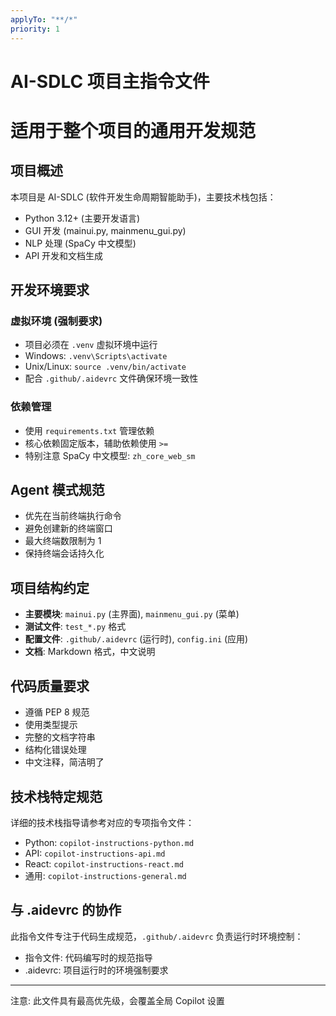 ```yaml
---
applyTo: "**/*"
priority: 1
---
```

# AI-SDLC 项目主指令文件
# 适用于整个项目的通用开发规范

## 项目概述
本项目是 AI-SDLC (软件开发生命周期智能助手)，主要技术栈包括：
- Python 3.12+ (主要开发语言)
- GUI 开发 (mainui.py, mainmenu_gui.py)
- NLP 处理 (SpaCy 中文模型)
- API 开发和文档生成

## 开发环境要求

### 虚拟环境 (强制要求)
- 项目必须在 `.venv` 虚拟环境中运行
- Windows: `.venv\Scripts\activate`
- Unix/Linux: `source .venv/bin/activate`
- 配合 `.github/.aidevrc` 文件确保环境一致性

### 依赖管理
- 使用 `requirements.txt` 管理依赖
- 核心依赖固定版本，辅助依赖使用 `>=`
- 特别注意 SpaCy 中文模型: `zh_core_web_sm`

## Agent 模式规范
- 优先在当前终端执行命令
- 避免创建新的终端窗口  
- 最大终端数限制为 1
- 保持终端会话持久化

## 项目结构约定
- **主要模块**: `mainui.py` (主界面), `mainmenu_gui.py` (菜单)
- **测试文件**: `test_*.py` 格式
- **配置文件**: `.github/.aidevrc` (运行时), `config.ini` (应用)
- **文档**: Markdown 格式，中文说明

## 代码质量要求
- 遵循 PEP 8 规范
- 使用类型提示
- 完整的文档字符串
- 结构化错误处理
- 中文注释，简洁明了

## 技术栈特定规范
详细的技术栈指导请参考对应的专项指令文件：
- Python: `copilot-instructions-python.md`
- API: `copilot-instructions-api.md`  
- React: `copilot-instructions-react.md`
- 通用: `copilot-instructions-general.md`

## 与 .aidevrc 的协作
此指令文件专注于代码生成规范，`.github/.aidevrc` 负责运行时环境控制：
- 指令文件: 代码编写时的规范指导
- .aidevrc: 项目运行时的环境强制要求

---
注意: 此文件具有最高优先级，会覆盖全局 Copilot 设置
